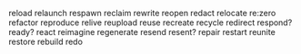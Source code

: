 reload
relaunch
respawn
reclaim
rewrite
reopen
redact
relocate
re:zero
refactor
reproduce
relive
reupload
reuse
recreate
recycle
redirect
respond?
ready?
react
reimagine
regenerate
resend
resent?
repair
restart
reunite
restore
rebuild
redo